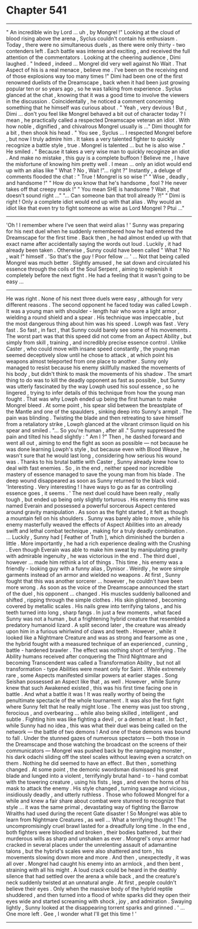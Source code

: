 
# Chapter 541


---

" An incredible win by Lord … uh , by Mongrel !"
Looking at the cloud of blood rising above the arena , Syclus couldn't contain his enthusiasm .
Today , there were no simultaneous duels , as there were only thirty - two contenders left . Each battle was intense and exciting , and received the full attention of the commentators .
Looking at the cheering audience , Dimi laughed .
" Indeed , indeed … Mongrel did very well against No Wait . That Aspect of his is a real menace , believe me . I've been on the receiving end of those explosions way too many times !"
Dimi had been one of the first renowned duelists of the Dreamscape , back when it had been just growing popular ten or so years ago , so he was talking from experience .
Syclus glanced at the chat , knowing that it was a good time to involve the viewers in the discussion . Coincidentally , he noticed a comment concerning something that he himself was curious about .
" Yeah , very devious ! But , Dimi … don't you feel like Mongrel behaved a bit out of character today ? I mean , he practically called a respected Dreamscape veteran an idiot . With how noble , dignified , and chivalrous Mongrel usually is …"
Dimi thought for a bit , then shook his head .
" You see , Syclus … I respected Mongrel before , but now I truly admire him . It takes a very talented fighter to quickly recognize a battle style , true . Mongrel is talented ... but he is also wise ."
He smiled .
" Because it takes a very wise man to quickly recoginze an idiot . And make no mistake , this guy is a complete buffoon ! Believe me , I have the misfortune of knowing him pretty well . I mean … only an idiot would end up with an alias like " What ? No , Wait !"... right ?"
Instantly , a deluge of comments flooded the chat :
" True ! Mongrel is so wise !"
" Wise , deadly , and handsome !"
" How do you know that he's handsome , fool ? He never takes off that creepy mask !"
" You mean SHE is handsome ? Wait , that doesn't sound right …"
"... Can someone ban that troll already ?!"
" Dimi is right ! Only a complete idiot would end up with that alias . Why would an idiot like that even try to fight someone as wise as Lord Mongrel ? Ptui ..."
***
'Oh ! I remember where I've seen that weird alias ! '
Sunny was preparing for his next duel when he suddenly remembered how he had entered the Dreamscape for the first time . Back then , he had almost ended up with that exact name after accidentally saying the words out loud . Luckily , it had already been taken . Otherwise , Sunny could have been called " What ? No , wait !" himself .
'So that's the guy ! Poor fellow … '
… Not that being called Mongrel was much better .
Slightly amused , he sat down and circulated his essence through the coils of the Soul Serpent , aiming to replenish it completely before the next fight .
He had a feeling that it wasn't going to be easy …
***
He was right . None of his next three duels were easy , although for very different reasons .
The second opponent he faced today was called Lowph . It was a young man with shoulder - length hair who wore a light armor , wielding a round shield and a spear . His technique was impeccable , but the most dangerous thing about him was his speed .
Lowph was fast . Very fast . So fast , in fact , that Sunny could barely see some of his movements . The worst part was that this speed did not come from an Aspect Ability , but simply from skill , training , and incredibly precise essence control .
Unlike Caster , who could move with insane speed constantly , the young man seemed deceptively slow until he chose to attack , at which point his weapons almost teleported from one place to another . Sunny only managed to resist because his enemy skillfully masked the movements of his body , but didn't think to mask the movements of his shadow .
The smart thing to do was to kill the deadly opponent as fast as possible , but Sunny was utterly fascinated by the way Lowph used his soul essence , so he lingered , trying to infer details of this technique from how the young man fought .
That was why Lowph ended up being the first human to make Mongrel bleed .
At some point , his spear slid between the breastplate of the Mantle and one of the spaulders , sinking deep into Sunny's armpit . The pain was blinding .
Twisting the blade and then retreating to save himself from a retaliatory strike , Lowph glanced at the vibrant crimson liquid on his spear and smiled .
"... So you're human , after all ."
Sunny suppressed the pain and tilted his head slightly :
" Am I ?"
Then , he dashed forward and went all out , aiming to end the fight as soon as possible — not because he was done learning Lowph's style , but because even with Blood Weave , he wasn't sure that he would last long , considering how serious his wound was .
Thanks to his brutal battle with Caster , Sunny already knew how to deal with fast enemies . So , in the end , neither speed nor incredible mastery of essence managed to save the young man from his blade .
The deep wound disappeared as soon as Sunny returned to the black void .
'Interesting . Very interesting ! I have ways to go as far as controlling essence goes , it seems . '
The next duel could have been really , really tough , but ended up being only slightly torturous . His enemy this time was named Everain and possessed a powerful sorcerous Aspect centered around gravity manipulation .
As soon as the fight started , it felt as though a mountain fell on his shoulders . Sunny was barely able to move , while his enemy masterfully weaved the effects of Aspect Abilities into an already swift and lethal combat technique , making for a truly deadly combination .
… Luckily , Sunny had [ Feather of Truth ], which diminished the burden a little . More importantly , he had a rich experience dealing with the Crushing . Even though Everain was able to make him sweat by manipulating gravity with admirable ingenuity , he was victorious in the end .
The third duel , however … made him rethink a lot of things .
This time , his enemy was a friendly - looking guy with a funny alias , Dynisor . Weirdly , he wore simple garments instead of an armor and wielded no weapons . At first , Sunny fought that this was another sorcerer … however , he couldn't have been more wrong .
As soon as the voice of the Dreamscape announced the start of the duel , his opponent … changed . His muscles suddenly ballooned and shifted , ripping through the simple clothes . His skin glistened , becoming covered by metallic scales . His nails grew into terrifying talons , and his teeth turned into long , sharp fangs .
In just a few moments , what faced Sunny was not a human , but a frightening hybrid creature that resembled a predatory humanoid lizard . A split second later , the creature was already upon him in a furious whirlwind of claws and teeth .
However , while it looked like a Nightmare Creature and was as strong and fearsome as one , the hybrid fought with a measured technique of an experienced , cunning , battle - hardened brawler . The effect was nothing short of terrifying .
The Ability humans received after conquering the Third Nightmare and becoming Transcendent was called a Transformation Ability , but not all transformation - type Abilities were meant only for Saint . While extremely rare , some Aspects manifested similar powers at earlier stages . Song Seishan possessed an Aspect like that , as well .
However , while Sunny knew that such Awakened existed , this was his first time facing one in battle . And what a battle it was !
It was really worthy of being the penultimate spectacle of the whole tournament .
It was also the first fight where Sunny felt that he really might lose . The enemy was just too strong , ferocious , and overbearing … while also being skilled , intelligent , and subtle . Fighting him was like fighting a devil , or a demon at least .
In fact , while Sunny had no idea , this was what their duel was being called on the network — the battle of two demons !
And one of these demons was bound to fall .
Under the stunned gazes of numerous spectators — both those in the Dreamscape and those watching the broadcast on the screens of their communicators — Mongrel was pushed back by the rampaging monster , his dark odachi sliding off the steel scales without leaving even a scratch on them . Nothing he did seemed to have an effect .
But then , something changed . At some point , the demonic swordsman dismissed his great blade and lunged into a violent , terrifyingly brutal hand - to - hand combat with the towering creature , using his fists , legs , and even the horns of his mask to attack the enemy . His style changed , turning savage and vicious , insidiously deadly , and utterly ruthless .
Those who followed Mongrel for a while and knew a fair share about combat were stunned to recognize that style … it was the same primal , devastating way of fighting the Barrow Wraiths had used during the recent Gate disaster !
So Mongrel was able to learn from Nightmare Creatures , as well ...
What a terrifying thought !
The uncompromisingly cruel brawl lasted for a dreadfully long time . In the end , both fighters were bloodied and broken , their bodies battered , but their murderous wills as sharp and unshaken as ever .
Mongrel's onyx armor had cracked in several places under the unrelenting assault of adamantine talons , but the hybrid's scales were also shattered and torn , his movements slowing down more and more .
And then , unexpectedly , it was all over .
Mongrel had caught his enemy into an armlock , and then bent , straining with all his might . A loud crack could be heard in the deathly silence that had settled over the arena a while back , and the creature's neck suddenly twisted at an unnatural angle .
At first , people couldn't believe their eyes .
Only when the massive body of the hybrid reptile shuddered , and then turned into a flood of white sparks did they open their eyes wide and started screaming with shock , joy , and admiration .
Swaying lightly , Sunny looked at the disappearing torrent sparks and grinned .
' ... One more left . Gee , I wonder what I'll get this time ! '

---

